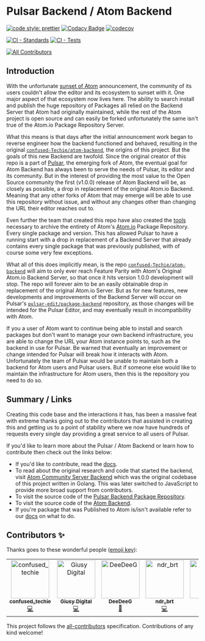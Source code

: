 # Pulsar Backend / Atom Backend
[![code style: prettier](https://img.shields.io/badge/code_style-prettier-ff69b4.svg?style=flat-square)](https://github.com/prettier/prettier)
[![Codacy Badge](https://app.codacy.com/project/badge/Grade/2a0877b7d4254cc098fb0da600056643)](https://www.codacy.com/gh/pulsar-edit/package-backend/dashboard?utm_source=github.com&amp;utm_medium=referral&amp;utm_content=pulsar-edit/package-backend&amp;utm_campaign=Badge_Grade)
[![codecov](https://codecov.io/gh/pulsar-edit/package-backend/branch/main/graph/badge.svg?token=LZ33F9DSH4)](https://codecov.io/gh/pulsar-edit/package-backend)

[![CI - Standards](https://github.com/pulsar-edit/package-backend/actions/workflows/ci-standards.yml/badge.svg)](https://github.com/pulsar-edit/package-backend/actions/workflows/ci-standards.yml)
[![CI - Tests](https://github.com/pulsar-edit/package-backend/actions/workflows/ci-tests.yml/badge.svg)](https://github.com/pulsar-edit/package-backend/actions/workflows/ci-tests.yml)
<!-- ALL-CONTRIBUTORS-BADGE:START - Do not remove or modify this section -->
[![All Contributors](https://img.shields.io/badge/all_contributors-5-orange.svg?style=flat-square)](#contributors-)
<!-- ALL-CONTRIBUTORS-BADGE:END -->


## Introduction

With the unfortunate [sunset of Atom](https://github.blog/2022-06-08-sunsetting-atom/) announcement, the community of its users couldn't allow the editor and its ecosystem to sunset with it. One major aspect of that ecosystem now lives here. The ability to search install and publish the huge repository of Packages all relied on the Backend Server that Atom had originally maintained, while the rest of the Atom project is open source and can easily be forked unfortunately the same isn't true of the Atom.io Package Repository Server.

What this means is that days after the initial announcement work began to reverse engineer how the backend functioned and behaved, resulting in the original [`confused-Techie/atom-backend`](https://github.com/confused-Techie/atom-backend), the origins of this project. But the goals of this new Backend are twofold.
Since the original creator of this repo is a part of [Pulsar](https://github.com/pulsar-edit), the emerging fork of Atom, the eventual goal for Atom Backend has always been to serve the needs of Pulsar, its editor and its community. But in the interest of providing the most value to the Open Source community the first (v1.0.0) release of Atom Backend will be, as closely as possible, a drop in replacement of the original Atom.io Backend. Meaning that any other forks of Atom that may emerge will be able to use this repository without issue, and without any changes other than changing the URL their editor reaches out to.

Even further the team that created this repo have also created the [tools](https://github.com/confused-Techie/AtomPackagesArchive) necessary to archive the entirety of Atom's [Atom.io](https://atom.io/packages) Package Repository. Every single package and version. This has allowed Pulsar to have a running start with a drop in replacement of a Backend Server that already contains every single package that was previously published, with of course some very few exceptions.

What all of this does implicitly mean, is the repo [`confused-Techie/atom-backend`](https://github.com/confused-Techie/atom-backend) will aim to only ever reach Feature Parity with Atom's Original Atom.io Backend Server, so that once it hits version 1.0.0 development will stop. The repo will forever aim to be an easily obtainable drop in replacement of the original Atom.io Server. But as for new features, new developments and improvements of the Backend Server will occur on Pulsar's [`pulsar-edit/package-backend`](https://github.com/pulsar-edit/package-backend) repository, as those changes will be intended for the Pulsar Editor, and may eventually result in incompatibility with Atom.

If you a user of Atom want to continue being able to install and search packages but don't want to manage your own backend infrastructure, you are able to change the URL your Atom instance points to, such as the backend in use for Pulsar. Be warned that eventually an improvement or change intended for Pulsar will break how it interacts with Atom. Unfortunately the team of Pulsar would be unable to maintain both a backend for Atom users and Pulsar users. But if someone else would like to maintain the infrastructure for Atom users, then this is the repository you need to do so.

## Summary / Links

Creating this code base and the interactions it has, has been a massive feat with extreme thanks going out to the contributors that assisted in creating this and getting us to a point of stability where we now have hundreds of requests every single day providing a great service to all users of Pulsar.

If you'd like to learn more about the Pulsar / Atom Backend or learn how to contribute then check out the links below:

* If you'd like to contribute, read the [docs](/docs/reference/index.md).
* To read about the original research and code that started the backend, visit [Atom Community Server Backend](https://github.com/confused-Techie/atom-community-server-backend) which was the original codebase of this project written in Golang. This was later switched to JavaScript to provide more broad support from contributors.
* To visit the source code of the [Pulsar Backend Package Repository](https://github.com/pulsar-edit/package-backend).
* To visit the source code of the [Atom Backend](https://github.com/confused-Techie/atom-backend).
* If you're package that was Published to Atom is/isn't available refer to our [docs](/docs/reference/packages.md) on what to do.

## Contributors ✨

Thanks goes to these wonderful people ([emoji key](https://allcontributors.org/docs/en/emoji-key)):

<!-- ALL-CONTRIBUTORS-LIST:START - Do not remove or modify this section -->
<!-- prettier-ignore-start -->
<!-- markdownlint-disable -->
<table>
  <tbody>
    <tr>
      <td align="center" valign="top" width="14.28%"><a href="https://github.com/confused-Techie"><img src="https://avatars.githubusercontent.com/u/26921489?v=4?s=100" width="100px;" alt="confused_techie"/><br /><sub><b>confused_techie</b></sub></a><br /><a href="https://github.com/confused-Techie/atom-backend/commits?author=confused-Techie" title="Code">💻</a></td>
      <td align="center" valign="top" width="14.28%"><a href="https://github.com/Digitalone1"><img src="https://avatars.githubusercontent.com/u/25790525?v=4?s=100" width="100px;" alt="Giusy Digital"/><br /><sub><b>Giusy Digital</b></sub></a><br /><a href="https://github.com/confused-Techie/atom-backend/commits?author=Digitalone1" title="Code">💻</a></td>
      <td align="center" valign="top" width="14.28%"><a href="https://github.com/DeeDeeG"><img src="https://avatars.githubusercontent.com/u/20157115?v=4?s=100" width="100px;" alt="DeeDeeG"/><br /><sub><b>DeeDeeG</b></sub></a><br /><a href="#ideas-DeeDeeG" title="Ideas, Planning, & Feedback">🤔</a></td>
      <td align="center" valign="top" width="14.28%"><a href="https://github.com/ndr-brt"><img src="https://avatars.githubusercontent.com/u/8570990?v=4?s=100" width="100px;" alt="ndr_brt"/><br /><sub><b>ndr_brt</b></sub></a><br /><a href="https://github.com/confused-Techie/atom-backend/commits?author=ndr-brt" title="Code">💻</a></td>
      <td align="center" valign="top" width="14.28%"><a href="https://github.com/Daeraxa"><img src="https://avatars.githubusercontent.com/u/58074586?v=4?s=100" width="100px;" alt="Daeraxa"/><br /><sub><b>Daeraxa</b></sub></a><br /><a href="https://github.com/confused-Techie/atom-backend/commits?author=Daeraxa" title="Documentation">📖</a></td>
    </tr>
  </tbody>
</table>

<!-- markdownlint-restore -->
<!-- prettier-ignore-end -->

<!-- ALL-CONTRIBUTORS-LIST:END -->

This project follows the [all-contributors](https://github.com/all-contributors/all-contributors) specification. Contributions of any kind welcome!
